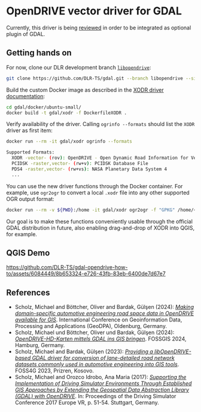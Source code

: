 # OpenDRIVE vector driver for GDAL

Currently, this driver is being [reviewed](https://github.com/OSGeo/gdal/pull/9504) in order to be integrated as optional plugin of GDAL. 

## Getting hands on

For now, clone our DLR development branch [`libopendrive`](https://github.com/DLR-TS/gdal/tree/libopendrive):

```bash
git clone https://github.com/DLR-TS/gdal.git --branch libopendrive --single-branch
```

Build the custom Docker image as described in the [XODR driver documentation](https://github.com/DLR-TS/gdal/blob/libopendrive/doc/source/drivers/vector/xodr.rst#convenient-usage-through-docker-image):

```bash
cd gdal/docker/ubuntu-small/
docker build -t gdal/xodr -f DockerfileXODR .
```

Verify availability of the driver. Calling `ogrinfo --formats` should list the `XODR` driver as first item:

```bash
docker run --rm -it gdal/xodr ogrinfo --formats

Supported Formats:
  XODR -vector- (rov): OpenDRIVE - Open Dynamic Road Information for Vehicle Environment
  PCIDSK -raster,vector- (rw+v): PCIDSK Database File       
  PDS4 -raster,vector- (rw+vs): NASA Planetary Data System 4
  ...
```

You can use the new driver functions through the Docker container. For example, use `ogr2ogr` to convert a local `.xodr` file into any other supported OGR output format:

```bash
docker run --rm -v ${PWD}:/home -it gdal/xodr ogr2ogr -f "GPKG" /home/<file>.gpkg /home/<file>.xodr
```

Our goal is to make these functions conveniently usable through the official GDAL distribution in future, also enabling drag-and-drop of XODR into QGIS, for example.

## QGIS Demo

https://github.com/DLR-TS/gdal-opendrive-how-to/assets/6084449/8b653324-e726-43fb-83eb-6400de7d67e7

## References

- Scholz, Michael and Böttcher, Oliver and Bardak, Gülşen (2024): [*Making domain-specific automotive engineering road space data in OpenDRIVE available for GIS*](https://elib.dlr.de/203887/). International Conference on Geoinformation Data, Processing and Applications (GeoDPA), Oldenburg, Germany.
- Scholz, Michael und Böttcher, Oliver und Bardak, Gülşen (2024): [*OpenDRIVE-HD-Karten mittels GDAL ins GIS bringen*](https://elib.dlr.de/198809/). FOSSGIS 2024, Hamburg, Germany. 
- Scholz, Michael and Bardak, Gülşen (2023): [*Providing a libOpenDRIVE-based GDAL driver for conversion of lane-detailed road network datasets commonly used in automotive engineering into GIS tools*](https://elib.dlr.de/194420/). FOSS4G 2023, Prizren, Kosovo. 
- Scholz, Michael and Orozco Idrobo, Ana Maria (2017): [*Supporting the Implementation of Driving Simulator Environments Through Established GIS Approaches by Extending the Geospatial Data Abstraction Library (GDAL) with OpenDRIVE*](https://elib.dlr.de/110123/). In: Proceedings of the Driving Simulator Conference 2017 Europe VR, p. 51-54. Stuttgart, Germany.
